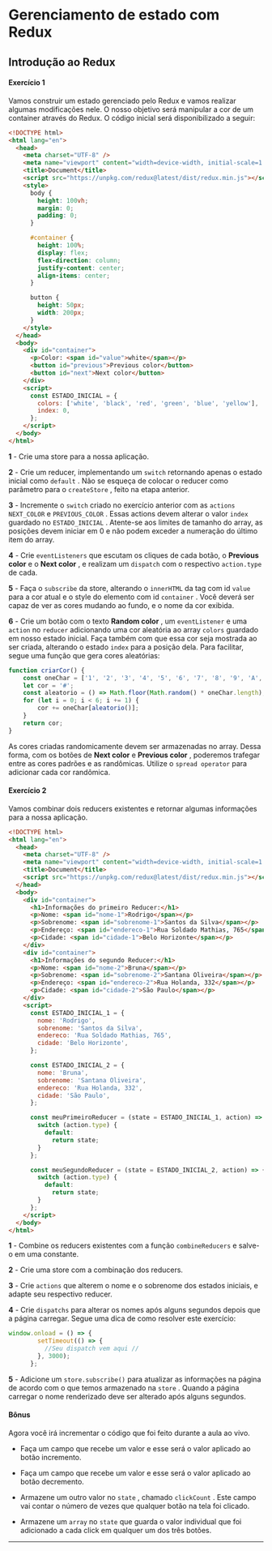 # Gerenciamento de estado com Redux
## Introdução ao Redux

#### Exercício 1

Vamos construir um estado gerenciado pelo Redux e vamos realizar algumas modificações nele. O nosso objetivo será manipular a cor de um container através do Redux. O código inicial será disponibilizado a seguir:


```html
<!DOCTYPE html>
<html lang="en">
  <head>
    <meta charset="UTF-8" />
    <meta name="viewport" content="width=device-width, initial-scale=1.0" />
    <title>Document</title>
    <script src="https://unpkg.com/redux@latest/dist/redux.min.js"></script>
    <style>
      body {
        height: 100vh;
        margin: 0;
        padding: 0;
      }

      #container {
        height: 100%;
        display: flex;
        flex-direction: column;
        justify-content: center;
        align-items: center;
      }

      button {
        height: 50px;
        width: 200px;
      }
    </style>
  </head>
  <body>
    <div id="container">
      <p>Color: <span id="value">white</span></p>
      <button id="previous">Previous color</button>
      <button id="next">Next color</button>
    </div>
    <script>
      const ESTADO_INICIAL = {
        colors: ['white', 'black', 'red', 'green', 'blue', 'yellow'],
        index: 0,
      };
    </script>
  </body>
</html>
```

**1** - Crie uma store para a nossa aplicação.

**2** - Crie um reducer, implementando um  `switch`  retornando apenas o estado inicial como  `default`  . Não se esqueça de colocar o reducer como parâmetro para o  `createStore`  , feito na etapa anterior.

**3** - Incremente o  `switch`  criado no exercício anterior com as  `actions`  `NEXT_COLOR`  e  `PREVIOUS_COLOR`  . Essas actions devem alterar o valor  `index`  guardado no  `ESTADO_INICIAL`  . Atente-se aos limites de tamanho do array, as posições devem iniciar em 0 e não podem exceder a numeração do último item do array.

**4** - Crie  `eventListeners`  que escutam os cliques de cada botão, o  **Previous color** e o  **Next color** , e realizam um  `dispatch`  com o respectivo  `action.type`  de cada.

**5** - Faça o  `subscribe`  da store, alterando o  `innerHTML`  da tag com id  `value`  para a cor atual e o style do elemento com id  `container`  . Você deverá ser capaz de ver as cores mudando ao fundo, e o nome da cor exibida.

**6** - Crie um botão com o texto  **Random color** , um  `eventListener`  e uma  `action`  no  `reducer`  adicionando uma cor aleatória ao array  `colors`  guardado em nosso estado inicial. Faça também com que essa cor seja mostrada ao ser criada, alterando o estado  `index`  para a posição dela. Para facilitar, segue uma função que gera cores aleatórias:



```jsx
function criarCor() {
    const oneChar = ['1', '2', '3', '4', '5', '6', '7', '8', '9', 'A', 'B', 'C', 'D', 'E', 'F'];
    let cor = '#';
    const aleatorio = () => Math.floor(Math.random() * oneChar.length);
    for (let i = 0; i < 6; i += 1) {
        cor += oneChar[aleatorio()];
    }
    return cor;
}
```

As cores criadas randomicamente devem ser armazenadas no array. Dessa forma, com os botões de  **Next color** e  **Previous color** , poderemos trafegar entre as cores padrões e as randômicas. Utilize o  `spread operator`  para adicionar cada cor randômica.

#### Exercício 2

Vamos combinar dois reducers existentes e retornar algumas informações para a nossa aplicação.



```html
<!DOCTYPE html>
<html lang="en">
  <head>
    <meta charset="UTF-8" />
    <meta name="viewport" content="width=device-width, initial-scale=1.0" />
    <title>Document</title>
    <script src="https://unpkg.com/redux@latest/dist/redux.min.js"></script>
  </head>
  <body>
    <div id="container">
      <h1>Informações do primeiro Reducer:</h1>
      <p>Nome: <span id="nome-1">Rodrigo</span></p>
      <p>Sobrenome: <span id="sobrenome-1">Santos da Silva</span></p>
      <p>Endereço: <span id="endereco-1">Rua Soldado Mathias, 765</span></p>
      <p>Cidade: <span id="cidade-1">Belo Horizonte</span></p>
    </div>
    <div id="container">
      <h1>Informações do segundo Reducer:</h1>
      <p>Nome: <span id="nome-2">Bruna</span></p>
      <p>Sobrenome: <span id="sobrenome-2">Santana Oliveira</span></p>
      <p>Endereço: <span id="endereco-2">Rua Holanda, 332</span></p>
      <p>Cidade: <span id="cidade-2">São Paulo</span></p>
    </div>
    <script>
      const ESTADO_INICIAL_1 = {
        nome: 'Rodrigo',
        sobrenome: 'Santos da Silva',
        endereco: 'Rua Soldado Mathias, 765',
        cidade: 'Belo Horizonte',
      };

      const ESTADO_INICIAL_2 = {
        nome: 'Bruna',
        sobrenome: 'Santana Oliveira',
        endereco: 'Rua Holanda, 332',
        cidade: 'São Paulo',
      };

      const meuPrimeiroReducer = (state = ESTADO_INICIAL_1, action) => {
        switch (action.type) {
          default:
            return state;
        }
      };

      const meuSegundoReducer = (state = ESTADO_INICIAL_2, action) => {
        switch (action.type) {
          default:
            return state;
        }
      };
    </script>
  </body>
</html>
```

**1** - Combine os reducers existentes com a função  `combineReducers`  e salve-o em uma constante.

**2** - Crie uma store com a combinação dos reducers.

**3** - Crie  `actions`  que alterem o nome e o sobrenome dos estados iniciais, e adapte seu respectivo reducer.

**4** - Crie  `dispatchs`  para alterar os nomes após alguns segundos depois que a página carregar. Segue uma dica de como resolver este exercício:



```jsx
window.onload = () => {
        setTimeout(() => {
          //Seu dispatch vem aqui //
        }, 3000);
      };
```

**5** - Adicione um  `store.subscribe()`  para atualizar as informações na página de acordo com o que temos armazenado na  `store`  . Quando a página carregar o nome renderizado deve ser alterado após alguns segundos.

#### Bônus

Agora você irá incrementar o código que foi feito durante a aula ao vivo.

-   Faça um campo que recebe um valor e esse será o valor aplicado ao botão incremento.
    
-   Faça um campo que recebe um valor e esse será o valor aplicado ao botão decremento.
    
-   Armazene um outro valor no  `state`  , chamado  `clickCount`  . Este campo vai contar o número de vezes que qualquer botão na tela foi clicado.
    
-   Armazene um  `array`  no  `state`  que guarda o valor individual que foi adicionado a cada click em qualquer um dos três botões.
    

----------
